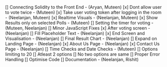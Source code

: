 [] Connecting Solidity to the Front End - (Aryan, Muteen)
[x] Dont allow user to vote twice - (Muteen)
[x] Take user voting token after logging in the room - (Neelanjan, Muteen) 
[x] Realtime Visuals - (Neelanjan, Muteen)
[x] Show Results only on selected Polls - (Muteen)
[] Setting the timer for voting - (Muteen, Neelanjan)
[] Minor JavaScript Fixes
[x] After voting screen - (Neelanjan)
[] Fill Placeholder Text - (Neelanjan)
[x] End Screen and Visualisation - (Neelanjan)
[] Final Result Chart - (Neelanjan)
[] Expand on Landing Page - (Neelanjan)
[x] About Us Page - (Neelanjan)
[x] Contact Us Page - (Neelanjan)
[] Time Checks and Date Checks - (Muteen)
[] Options limiting to 20
[] Atleast 2 options
[] No two options are same
[] Proper Error Handling
[] Optimise Code
[] Documentation - (Neelanjan, Rishit)